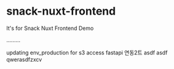 # snack-nuxt-frontend
It's for Snack Nuxt Frontend Demo

.........

updating env_production for s3 access
fastapi 연동2트
asdf
asdf
qwerasdfzxcv
